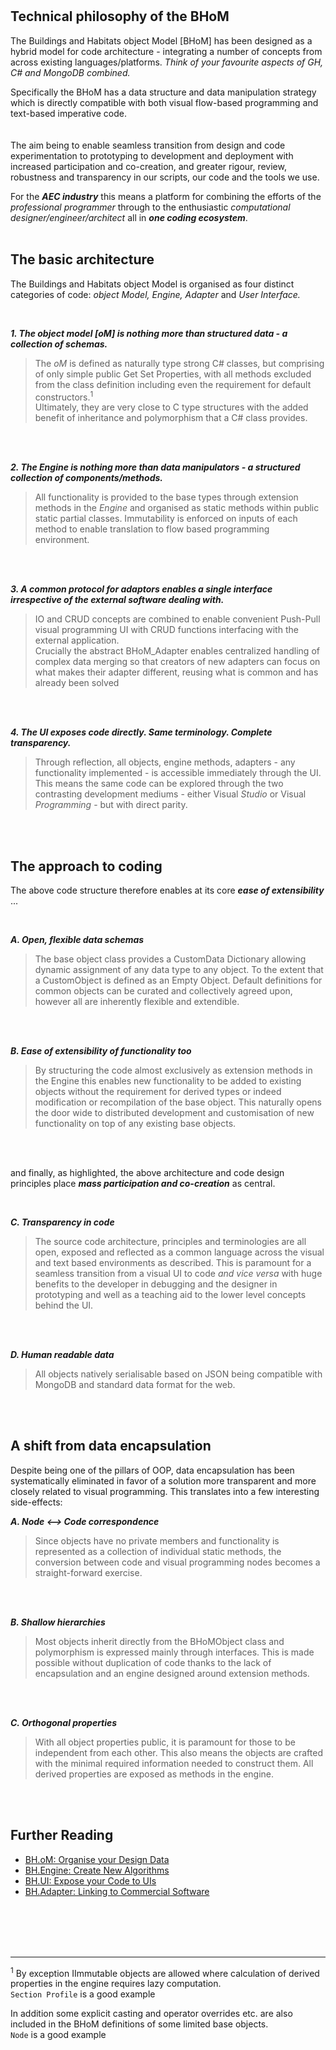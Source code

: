 
<br/>	
<br/>	

## Technical philosophy of the BHoM 


The Buildings and Habitats object Model [BHoM] has been designed as a hybrid model for code architecture - integrating a number of concepts from across existing languages/platforms. 
_Think of your favourite aspects of GH, C# and MongoDB combined._

Specifically the BHoM has a data structure and data manipulation strategy which is directly compatible with both visual flow-based programming and text-based imperative code. <br/>
<br/>	
The aim being to enable seamless transition from design and code experimentation to prototyping to development and deployment
 with increased participation and co-creation, and 
 greater rigour, review, robustness and transparency in our scripts, our code and the tools we use. 
 
For the ***AEC industry*** this means a platform for combining the efforts of the _professional programmer_ through to the enthusiastic _computational designer/engineer/architect_ all in ***one coding ecosystem***.
<br/>
<br/>
	
## The basic architecture

The Buildings and Habitats object Model is organised as four distinct categories of code: _object Model, Engine, Adapter_ and _User Interface._

<br/>

***1. The object model [oM] is nothing more than structured data - a collection of schemas.***
> The _oM_ is defined as naturally type strong C# classes, but comprising of only simple public Get Set Properties, with all methods excluded from the class definition including even the requirement for default constructors.<sup>1</sup>  
Ultimately, they are very close to C type structures with the added benefit of inheritance and polymorphism that a C# class provides.

<br/>
<br/>	
		
***2. The Engine is nothing more than data manipulators - a structured collection of components/methods.***
> All functionality is provided to the base types through extension methods in the _Engine_ and organised as static methods within public static partial classes. Immutability is enforced on inputs of each method to enable translation to flow based programming environment.

<br/>
<br/>	
	
***3. A common protocol for adaptors enables a single interface irrespective of the external software dealing with.***
> IO and CRUD concepts are combined to enable convenient Push-Pull visual programming UI with CRUD functions interfacing with the external application. <br/>Crucially the abstract BHoM_Adapter enables centralized handling of complex data merging so that creators of new adapters can focus on what makes their adapter different, reusing what is common and has already been solved

<br/>
<br/>	
	
***4. The UI exposes code directly. Same terminology. Complete transparency.***
>Through reflection, all objects, engine methods, adapters - any functionality implemented - is accessible immediately through the UI. 
This means the same code can be explored through the two contrasting development mediums - either Visual _Studio_ or Visual _Programming_ - but with direct parity.

<br/>
<br/>	
	

## The approach to coding
	
The above code structure therefore enables at its core ***ease of extensibility*** ...

<br/>

***A. Open, flexible data schemas***	
>The base object class provides a CustomData Dictionary allowing dynamic assignment of any data type to any object. To the extent that a CustomObject is defined as an Empty Object.
Default definitions for common objects can be curated and collectively agreed upon, however all are inherently flexible and extendible.

<br/>
<br/>	
	
***B. Ease of extensibility of functionality too***
>By structuring the code almost exclusively as extension methods in the Engine this enables new functionality to be added to existing objects without the requirement for derived types or indeed modification or recompilation of the base object.
This naturally opens the door wide to distributed development and customisation of new functionality on top of any existing base objects.

<br/>
<br/>	
	
and finally, as highlighted, the above architecture and code design principles place ***mass participation and co-creation*** as central.

<br/>

***C. Transparency in code***
>The source code architecture, principles and terminologies are all open, exposed and reflected as a common language across the visual and text based environments as described. 
This is paramount for a seamless transition from a visual UI to code _and vice versa_ with huge benefits to the developer in debugging and the designer in prototyping and well as a teaching aid to the lower level concepts behind the UI.

<br/>	
<br/>
		
***D. Human readable data*** 
> All objects natively serialisable based on JSON being compatible with MongoDB and standard data format for the web.

<br/>
<br/>	
	

## A shift from data encapsulation

Despite being one of the pillars of OOP, data encapsulation has been systematically eliminated in favor of a solution more transparent and more closely related to visual programming. This translates into a few interesting side-effects:

***A. Node <--> Code correspondence***

> Since objects have no private members and functionality is represented as a collection of individual static methods, the conversion between code and visual programming nodes becomes a straight-forward exercise.

<br/>	
<br/>

***B. Shallow hierarchies***

> Most objects inherit directly from the BHoMObject class and polymorphism is expressed mainly through interfaces. This is made possible without duplication of code thanks to the lack of encapsulation and an engine  designed around extension methods.

<br/>	
<br/>

***C. Orthogonal properties***

> With all object properties public, it is paramount for those to be independent from each other. This also means the objects are crafted with the minimal required information needed to construct them. All derived properties are exposed as methods in the engine.


<br/>
<br/>	
	

## Further Reading

* [BH.oM: Organise your Design Data](BH.oM-‐-Define-New-Objects)
* [BH.Engine: Create New Algorithms](BH.Engine-‐-Create-New-Algorithms)
* [BH.UI: Expose your Code to UIs](BH.UI-‐-Expose-Your-Code-to-UIs)
* [BH.Adapter: Linking to Commercial Software](BH.Adapter-‐-Linking-to-Commercial-Software) 

	
<br/>
<br/>	
<br/>
<br/>	

---
	
<sup>1</sup> By exception IImmutable objects are allowed where calculation of derived properties in the engine requires lazy computation. <br/>
`Section Profile` is a good example

In addition some explicit casting and operator overrides etc. are also included in the BHoM definitions of some limited base objects.<br/>
`Node` is a good example





